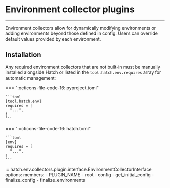 # Environment collector plugins

-----

Environment collectors allow for dynamically modifying environments or adding environments beyond those defined in config. Users can override default values provided by each environment.

## Installation

Any required environment collectors that are not built-in must be manually installed alongside Hatch or listed in the `tool.hatch.env.requires` array for automatic management:

=== ":octicons-file-code-16: pyproject.toml"

    ```toml
    [tool.hatch.env]
    requires = [
      "...",
    ]
    ```

=== ":octicons-file-code-16: hatch.toml"

    ```toml
    [env]
    requires = [
      "...",
    ]
    ```

::: hatch.env.collectors.plugin.interface.EnvironmentCollectorInterface
    options:
      members:
      - PLUGIN_NAME
      - root
      - config
      - get_initial_config
      - finalize_config
      - finalize_environments
